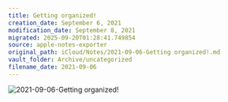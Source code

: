 ```yaml
---
title: Getting organized!
creation_date: September 6, 2021
modification_date: September 8, 2021
migrated: 2025-09-20T01:28:41.749854
source: apple-notes-exporter
original_path: iCloud/Notes/2021-09-06-Getting organized!.md
vault_folder: Archive/uncategorized
filename_date: 2021-09-06
---
```



![2021-09-06-Getting organized!](images/2021-09-06-Getting%20organized!.png)

